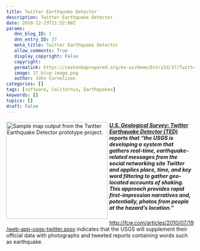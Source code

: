 ```yaml
---
title: Twitter Earthquake Detector
description: Twitter Earthquake Detector
date: 2010-12-23T21:52:00Z
params:
   dnn_blog_ID: 1
   dnn_entry_ID: 37
   meta_title: Twitter Earthquake Detector
   allow_comments: True
   display_copyright: False
   copyright: 
   permalink: https://vashonbeprepared.org/en-us/Home/EntryId/37/Twitter-Earthquake-Detector
   image: 37_blog-image.png
   author: John Cornelison
categories: []
tags: [software, California, Earthquakes]
keywords: []
topics: []
draft: False
---
```


<p><img title="Twitter Earthquake Detector (TED) Map" alt="Sample map output from the Twitter Earthquake Detector prototype project." align="left" width="272" height="259" style="margin: 5px 5px 5px 0px; display: inline" src="http://recovery.doi.gov/press/wp-content/uploads/2009/07/picture-54.jpg" /></p>
<h5><a href="http://recovery.doi.gov/press/us-geological-survey-twitter-earthquake-detector-ted/">U.S. Geological Survey: Twitter Earthquake Detector (TED)</a> reports that <em>“the USGS is developing a system that gathers real-time, earthquake-related messages from the social networking site Twitter and applies place, time, and key word filtering to gather geo-located accounts of shaking. This approach provides rapid first-impression narratives and, potentially, photos from people at the hazard’s location.”</em></h5>
<p><a title="http://fcw.com/articles/2010/07/19/web-app-usgs-twitter.aspx" href="http://fcw.com/articles/2010/07/19/web-app-usgs-twitter.aspx">http://fcw.com/articles/2010/07/19/web-app-usgs-twitter.aspx</a> indicates that the USGS will supplement their official data with photographs and tweeted reports containing words such as earthquake.</p>
